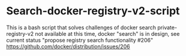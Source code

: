 # Search-docker-registry-v2-script
This is a bash script that solves challenges of docker search private-registry-v2 not available at this time, docker "search" is in design, see current status "propose registry search functionality #206" https://github.com/docker/distribution/issues/206
